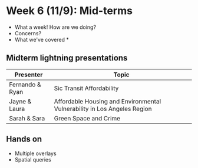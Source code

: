 # Week 6 (11/9): Mid-terms

* What a week! How are we doing?
* Concerns?
* What we've covered
  * 
## Midterm lightning presentations

| Presenter      | Topic |
| ----------- | ----------- |
| Fernando & Ryan      | Sic Transit Affordability       |
| Jayne & Laura   | Affordable Housing and Environmental Vulnerability in Los Angeles Region        |
| Sarah & Sara | Green Space and Crime |

## Hands on
* Multiple overlays
* Spatial queries
